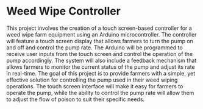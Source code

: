 # Weed Wipe Controller
This project involves the creation of a touch screen-based controller for a weed wipe farm equipment using an Arduino microcontroller. The controller will feature a touch screen display that allows farmers to turn the pump on and off and control the pump rate. The Arduino will be programmed to receive user inputs from the touch screen and control the operation of the pump accordingly. The system will also include a feedback mechanism that allows farmers to monitor the current status of the pump and adjust its rate in real-time. The goal of this project is to provide farmers with a simple, yet effective solution for controlling the pump used in their weed wiping operations. The touch screen interface will make it easy for farmers to operate the pump, while the ability to control the pump rate will allow them to adjust the flow of poison to suit their specific needs.

